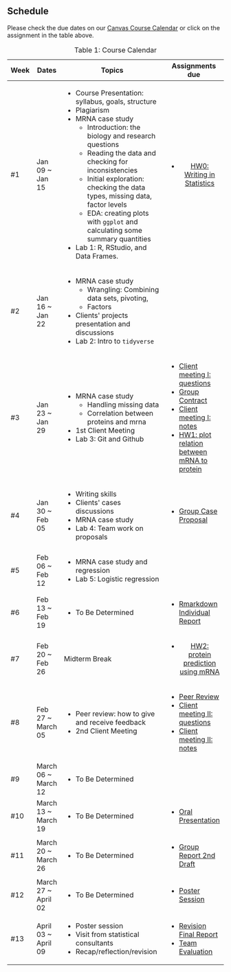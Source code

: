 ## Schedule

<p>Please check the due dates on our <a href="https://canvas.ubc.ca/calendar?include_contexts=course_86276#view_name=month&view_start=2022-01-09">Canvas Course Calendar</a> or click on the assignment in the table above.</p>

<table id="course-schedule">
    <caption>Table 1: Course Calendar</caption>
    <thead>
        <tr>
            <th style="width: 100px;">Week</th>
            <th style="width: 150px;">Dates</th>
            <th style="width: 50%;">Topics</th>
            <th style="width: 28%;">Assignments due</th>
        </tr>
    </thead>
    <tbody>
        <tr>
            <td>#1</td> 
            <td>Jan 09 ~ Jan 15</td>
            <td style="text-align: left;">
                <ul>
                    <li>Course Presentation: syllabus, goals, structure</li>
                    <li>Plagiarism</li>
                    <li>
                        MRNA case study
                        <ul>
                            <li>Introduction: the biology and research questions</li>
                            <li>Reading the data and checking for inconsistencies</li>
                            <li>Initial exploration: checking the data types, missing data, factor levels</li>
                            <li>EDA: creating plots with <code>ggplot</code> and calculating some summary quantities</li>
                        </ul>
                    </li>
                    <li>Lab 1: R, RStudio, and Data Frames.</li>
                </ul>
            </td>
            <td style="text-align: center;">
                <ul>
                    <li> <a href="https://canvas.ubc.ca/courses/86276/assignments/1080957">HW0: Writing in Statistics</a></li>
                </ul>
            </td>
        </tr>
        <tr>
            <td>#2</td>
            <td>Jan 16 ~ Jan 22</td>
            <td style="text-align: left;">
                <ul>
                    <li>
                        MRNA case study
                        <ul>
                            <li>Wrangling: Combining data sets, pivoting, </li>
                            <li>Factors</li>
                        </ul>
                    </li>
                    <li>Clients' projects presentation and discussions</li>
                    <li>Lab 2: Intro to <code>tidyverse</code></li>
                </ul>
            </td>
            <td style="text-align: left;">
            </td>
        </tr>
        <tr>
            <td>#3</td>
            <td>Jan 23 ~ Jan 29</td>
            <td style="text-align: left;">
                <ul>
                    <li>
                        MRNA case study
                        <ul>
                            <li>Handling missing data</li>
                            <li>Correlation between proteins and mrna</li>
                        </ul>
                    </li>
                    <li>1st Client Meeting</li>
                    <li>Lab 3: Git and Github</li>
                </ul>
            </td>
            <td style="text-align: left;">
                <ul>
                    <li><a href="https://canvas.ubc.ca/courses/86276/assignments/1138858">Client meeting I: questions</a></li>
                    <li><a href="https://canvas.ubc.ca/courses/86276/assignments/1080950">Group Contract</a></li>
                    <li><a href="https://canvas.ubc.ca/courses/86276/assignments/1080942">Client meeting I: notes</a></li>
                    <li><a href="https://canvas.ubc.ca/courses/86276/assignments/1080945">HW1: plot relation between mRNA to protein</a></li>
                </ul>
            </td>
        </tr>
        <tr>
            <td>#4</td>
            <td> Jan 30 ~ Feb 05</td>
            <td style="text-align: left;">
                <ul>
                    <li>Writing skills</li>
                    <li>Clients' cases discussions</li>
                    <li>
                        MRNA case study
                    </li>
                    <li>Lab 4: Team work on proposals</li>
                </ul>
            </td>
            <td style="text-align: left;">
                <ul>
                    <li><a href="https://canvas.ubc.ca/courses/86276/assignments/1080947">Group Case Proposal</a></li>
                </ul>
            </td>
        </tr>
        <tr>
            <td>#5</td>
            <td>Feb 06 ~ Feb 12</td>
            <td style="text-align: left;">
                <ul>
                    <li>
                        MRNA case study and regression
                    </li>
                    <li>Lab 5: Logistic regression</li>
                </ul>
            </td>
            <td style="text-align: left;">
            </td>
        </tr>
        <tr>
            <td>#6</td>
            <td> Feb 13 ~ Feb 19 </td>
            <td style="text-align: left;">
                <ul>
                    <li>  To Be Determined</li>
                </ul>
            </td>
            <td style="text-align: left;">
                <ul>
                    <li><a href="https://canvas.ubc.ca/courses/86276/assignments/1080953">Rmarkdown Individual Report</a></li>
                </ul>
            </td>
        </tr>
        <tr>
            <td>#7</td>
            <td> Feb 20 ~ Feb 26 </td>
            <td style="text-align: left;">
                    Midterm Break
            </td>
            <td style="text-align: center;">
                <ul>
                    <li><a href="https://canvas.ubc.ca/courses/86276/assignments/1080948">HW2: protein prediction using mRNA</a></li>
                </ul>
            </td>
        </tr>
        <tr>
            <td>#8</td>
            <td> Feb 27 ~ March 05 </td>
            <td style="text-align: left;">
                <ul>
                    <li>Peer review: how to give and receive feedback</li>
                    <li>2nd Client Meeting </li>
                </ul>
            </td>
            <td style="text-align: left;">
                <ul>
                    <li><a href="https://canvas.ubc.ca/courses/86276/assignments/1080954">Peer Review</a></li>
                    <li><a href="https://canvas.ubc.ca/courses/86276/assignments/1141758">Client meeting II: questions</a></li>
                    <li><a href="https://canvas.ubc.ca/courses/86276/assignments/1141762">Client meeting II: notes</a></li>
                </ul>
            </td>
        </tr>
        <tr>
            <td>#9</td>
            <td> March 06 ~ March 12 </td>
            <td style="text-align: left;">
                <ul>
                    <li>To Be Determined</li>
                </ul>
            </td>
            <td style="text-align: left;">
            </td>
        </tr>
        <tr>
            <td>#10</td>
            <td> March 13 ~ March 19 </td>
            <td style="text-align: left;">
                <ul>
                    <li>To Be Determined</li>
                </ul>
            </td>
            <td style="text-align: left;">
                <ul>
                    <li><a href="https://canvas.ubc.ca/courses/86276/assignments/1080949">Oral Presentation</a></li>
                </ul>
            </td>
        </tr>
        <tr>
            <td>#11</td>
            <td> March 20 ~ March 26 </td>
            <td style="text-align: left;">
                <ul>
                    <li>To Be Determined</li>
                </ul>
            </td>
            <td style="text-align: left;">
                <ul>
                    <li><a href="https://canvas.ubc.ca/courses/86276/assignments/1080955">Group Report 2nd Draft</a></li>
                </ul>
            </td>
        </tr>
        <tr>
            <td>#12</td>
            <td> March 27 ~ April 02 </td>
            <td style="text-align: left;">
                <ul>
                    <li>To Be Determined</li>
                </ul>
            </td>
            <td style="text-align: left;">
                <ul>
                    <li><a href="https://canvas.ubc.ca/courses/86276/assignments/1080952">Poster Session</a></li>
                </ul>
            </td>
        </tr>
        <tr>
            <td>#13</td>
            <td> April 03 ~ April 09 </td>
            <td style="text-align: left;">
                <ul>
                    <li>Poster session</li>
                    <li> Visit from statistical consultants </li>
                    <li>  Recap/reflection/revision </li>   
                </ul>
            </td>
            <td style="text-align: left;">
                <ul>
                    <li><a href="https://canvas.ubc.ca/courses/86276/assignments/1080956">Revision Final Report</a></li>
                    <li><a href="https://canvas.ubc.ca/courses/86276/assignments/1080943">Team Evaluation</a></li>
                </ul>
            </td>
        </tr>
    </tbody>
</table>
